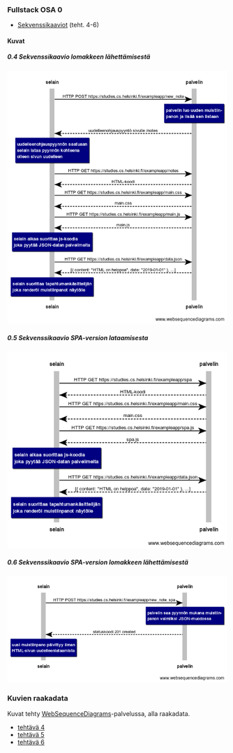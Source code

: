 ### Fullstack OSA 0
* [Sekvenssikaaviot](https://github.com/ellikiiski/Fullstack-2024/tree/main/Osa%200) (teht. 4-6)

#### Kuvat

##### 0.4 Sekvenssikaavio lomakkeen lähettämisestä

![kuva 0.4](https://github.com/ellikiiski/Fullstack-2024/blob/main/Osa%200/teht-4.png)

##### 0.5 Sekvenssikaavio SPA-version lataamisesta

![kuva 0.5](https://github.com/ellikiiski/Fullstack-2024/blob/main/Osa%200/teht-5.png)

##### 0.6 Sekvenssikaavio SPA-version lomakkeen lähettämisestä

![kuva 0.6](https://github.com/ellikiiski/Fullstack-2024/blob/main/Osa%200/teht-6.png)

### Kuvien raakadata

Kuvat tehty [WebSequenceDiagrams](https://www.websequencediagrams.com/)-palvelussa, alla raakadata.
* [tehtävä 4](https://github.com/ellikiiski/Fullstack-2024/blob/main/Osa%200/raakadata/raw-4.txt)
* [tehtävä 5](https://github.com/ellikiiski/Fullstack-2024/blob/main/Osa%200/raakadata/raw-5.txt)
* [tehtävä 6](https://github.com/ellikiiski/Fullstack-2024/blob/main/Osa%200/raakadata/raw-6.txt)

